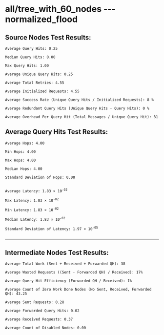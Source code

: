 # all/tree_with_60_nodes --- normalized_flood
## Source Nodes Test Results:
	Average Query Hits: 0.25

	Median Query Hits: 0.00

	Max Query Hits: 1.00

	Average Unique Query Hits: 0.25

	Average Total Retries: 4.55

	Average Initialized Requests: 4.55

	Average Success Rate (Unique Query Hits / Initialized Requests): 8 %

	Average Redundant Query Hits (Unique Query Hits - Query Hits): 0 %

	Average Overhead Per Query Hit (Total Messages / Unique Query Hit): 31



## Average Query Hits Test Results:
<pre><code>Average Hops: 4.00

Min Hops: 4.00

Max Hops: 4.00

Median Hops: 4.00

Standard Deviation of Hops: 0.00


Average Latency: 1.83 × 10<sup>-02</sup>

Max Latency: 1.83 × 10<sup>-02</sup>

Min Latency: 1.83 × 10<sup>-02</sup>

Median Latency: 1.83 × 10<sup>-02</sup>

Standard Deviation of Latency: 1.97 × 10<sup>-05</sup>

</code></pre>

---------------------------------------------
## Intermediate Nodes Test Results:

	Average Total Work (Sent + Received + Forwarded QH): 38

	Average Wasted Requests ((Sent - Forwarded QH) / Received): 17%

	Average Query Hit Efficiency (Forwarded QH / Received): 1%

	Average Count of Zero Work Done Nodes (No Sent, Received, Forwarded QH): 43.25

	Average Sent Requests: 0.28

	Average Forwarded Query Hits: 0.02

	Average Received Requests: 0.37

	Average Count of Disabled Nodes: 0.00

